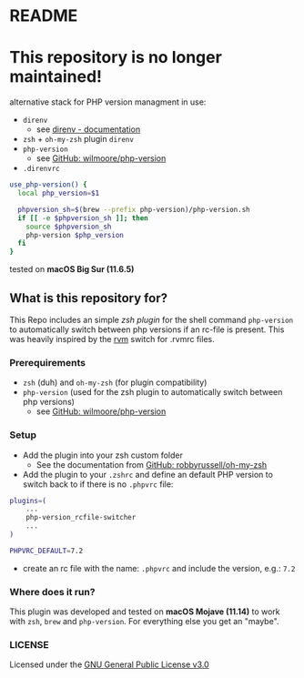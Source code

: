 # README #

# This repository is no longer maintained!

alternative stack for PHP version managment in use: 
* `direnv`
  * see [direnv - documentation](https://direnv.net/)
* `zsh` + `oh-my-zsh` plugin `direnv`
* `php-version`
  * see [GitHub: wilmoore/php-version](https://github.com/wilmoore/php-version/blob/master/README.md)
* `.direnvrc`

```sh
use_php-version() {
  local php_version=$1

  phpversion_sh=$(brew --prefix php-version)/php-version.sh
  if [[ -e $phpversion_sh ]]; then
    source $phpversion_sh
    php-version $php_version
  fi
}
```
tested on **macOS Big Sur (11.6.5)**

## What is this repository for? ###

This Repo includes an simple *zsh plugin* for the shell command `php-version` to automatically switch between php versions if an rc-file is present.
This was heavily inspired by the [rvm](https://github.com/rvm/rvm) switch for .rvmrc files.


### Prerequirements

* `zsh` (duh) and `oh-my-zsh` (for plugin compatibility)
* `php-version` (used for the zsh plugin to automatically switch between php versions)
  * see [GitHub: wilmoore/php-version](https://github.com/wilmoore/php-version/blob/master/README.md)


### Setup

* Add the plugin into your zsh custom folder
  * See the documentation from [GitHub: robbyrussell/oh-my-zsh](https://github.com/robbyrussell/oh-my-zsh/wiki/Customization)
* Add the plugin to your `.zshrc` and define an default PHP version to switch back to if there is no `.phpvrc` file:
```bash
plugins=(
    ...
    php-version_rcfile-switcher
    ...
)

PHPVRC_DEFAULT=7.2
```
* create an rc file with the name: `.phpvrc` and include the version, e.g.: `7.2`


### Where does it run?

This plugin was developed and tested on **macOS Mojave (11.14)** to work with `zsh`, `brew` and `php-version`. For everything else you get an "maybe".


### LICENSE 

Licensed under the [GNU General Public License v3.0](https://github.com/xellos866/php-version_rcfile-switcher/blob/master/LICENSE)
